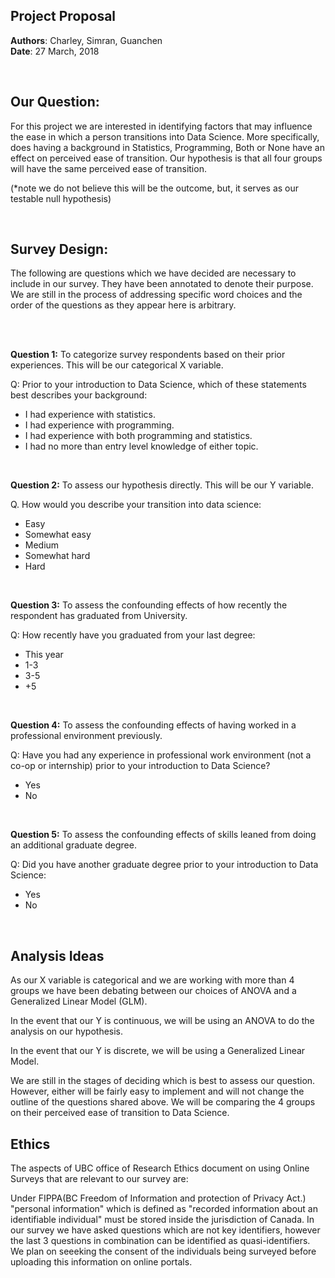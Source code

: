 ## Project Proposal

**Authors**: Charley, Simran, Guanchen <br/>
**Date**: 27 March, 2018

<br/>

## Our Question: 

For this project we are interested in identifying factors that may influence the ease in which a person  transitions into Data Science. More specifically, does having a background in Statistics, Programming, Both or None have an effect on perceived ease of transition. Our hypothesis is that all four groups will have the same perceived ease of transition.

(*note we do not believe this will be the outcome, but, it serves as our testable null hypothesis) 

<br/>

## Survey Design: 

The following are questions which we have decided are necessary to include in our survey. They have been annotated to denote their purpose. We are still in the process of addressing specific word choices and the order of the questions as they appear here is arbitrary. 

<br/> 
<br/>


**Question 1:** To categorize survey respondents based on their prior experiences. This will be our categorical X variable.


Q: Prior to your introduction to Data Science, which of these statements best describes your background:

 * I had experience with statistics.
 * I had experience with programming.
 * I had experience with both programming and statistics.
 * I had no more than entry level knowledge of either topic.

<br/> 

**Question 2:** To assess our hypothesis directly. This will be our Y variable. 

Q. How would you describe your transition into data science:

* Easy
* Somewhat easy
* Medium
* Somewhat hard
* Hard

<br/>

**Question 3:** To assess the confounding effects of how recently the respondent has graduated from University. 

Q: How recently have you graduated from your last degree:

 * This year
 * 1-3
 * 3-5
 * +5

 <br/>
 
**Question 4:** To assess the confounding effects of having worked in a professional environment previously.
 
Q: Have you had any experience in professional work environment (not a co-op or internship) prior to your introduction to Data Science?

* Yes
* No

<br/>

**Question 5:**  To assess the confounding effects of skills leaned from doing an additional graduate degree.

Q: Did you have another graduate degree prior to your introduction to Data Science:

* Yes 
* No

<br/>

## Analysis Ideas 

As our X variable is categorical and we are working with more than 4 groups we have been debating between our choices of ANOVA and a Generalized Linear Model (GLM).

In the event that our Y is continuous, we will be using an ANOVA to do the analysis on our hypothesis. 

In the event that our Y is discrete, we will be using a Generalized Linear Model. 
 
We are still in the stages of deciding which is best to assess our question. However, either will be fairly easy to implement and will not change the outline of the questions shared above. We will be comparing the 4 groups on their perceived ease of transition to Data Science. 

## Ethics

The aspects of UBC office of Research Ethics document on using Online Surveys that are relevant to our survey are:

Under FIPPA(BC Freedom of Information and protection of Privacy Act.) "personal information" which is defined as "recorded information about an identifiable individual" must be stored inside the jurisdiction of Canada. In our survey we have asked questions which are not key identifiers, however the last 3 questions in combination can be identified as quasi-identifiers. We plan on seeeking the consent of the individuals being surveyed before uploading this information on online portals. 


